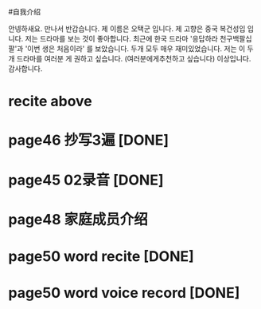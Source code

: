 #自我介绍

안넹하새요.
만나서 반갑습니다.
제 이름은 오택군 입니다.
제 고향은 중국 복건성입 입니다.
저는 드라마를 보는 것이 좋아합니다.
최근에 한국 드라마 '응답하라 천구백팔십팔'과 '이번 생은 처음이라' 를 보았습니다.
두개 모두 매우 재미있었습니다.
저는 이 두개 드라마를 여러분 게 권하고 싶습니다. (여러분에게추천하고 싶습니다)
이상입니다.
감사합니다.

# recite above
# page46 抄写3遍 [DONE]
# page45 02录音 [DONE]
# page48 家庭成员介绍
# page50 word recite [DONE]
# page50 word voice record [DONE]
